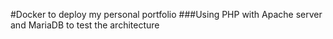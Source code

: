 #Docker to deploy my personal portfolio
###Using PHP with Apache server and MariaDB to test the architecture
